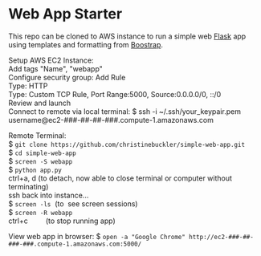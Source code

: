 # Web App Starter

This repo can be cloned to AWS instance to run a simple web [Flask](http://flask.pocoo.org/ "Flask") app using templates and formatting from [Boostrap](https://getbootstrap.com/ "Bootstrap").   

Setup AWS EC2 Instance:  
Add tags "Name", "webapp"  
Configure security group: Add Rule  
  Type: HTTP  
  Type: Custom TCP Rule, Port Range:5000, Source:0.0.0.0/0, ::/0   
Review and launch  
Connect to remote via local terminal: $ ssh -i ~/.ssh/your_keypair.pem username@ec2-###-##-##-###.compute-1.amazonaws.com  

Remote Terminal:  
$ `git clone https://github.com/christinebuckler/simple-web-app.git`   
$ `cd simple-web-app`  
$ `screen -S webapp`  
$ `python app.py`  
ctrl+a, d       (to detach, now able to close terminal or computer without terminating)  
ssh back into instance...  
$ `screen -ls`  (to  see screen sessions)  
$ `screen -R webapp`  
ctrl+c          (to stop running app)  

View web app in browser:
$ `open -a "Google Chrome" http://ec2-###-##-###-###.compute-1.amazonaws.com:5000/` 
